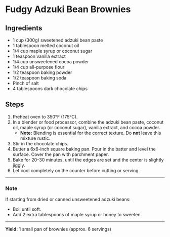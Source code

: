 # Fudgy Adzuki Bean Brownies

## Ingredients

- 1 cup (300g) sweetened adzuki bean paste  
- 1 tablespoon melted coconut oil  
- 1/4 cup maple syrup or coconut sugar  
- 1 teaspoon vanilla extract  
- 1/4 cup unsweetened cocoa powder  
- 1/4 cup all-purpose flour  
- 1/2 teaspoon baking powder  
- 1/2 teaspoon baking soda  
- Pinch of salt  
- 4 tablespoons dark chocolate chips  

## Steps

1. Preheat oven to 350°F (175°C).
2. In a blender or food processor, combine the adzuki bean paste, coconut oil, maple syrup (or coconut sugar), vanilla extract, and cocoa powder.  
   - **Note:** Blending is essential for the correct texture. Do **not** leave this mixture rustic.
3. Stir in the chocolate chips.
4. Butter a 6x6-inch square baking pan. Pour in the batter and level the surface. Cover the pan with parchment paper.
5. Bake for 20–30 minutes, until the edges are set and the center is slightly jiggly.
6. Let cool completely on the counter before cutting or serving.

---

### Note

If starting from dried or canned unsweetened adzuki beans:
- Boil until soft.
- Add 2 extra tablespoons of maple syrup or honey to sweeten.

---

**Yield:** 1 small pan of brownies (approx. 6 servings)
